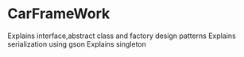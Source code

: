 # CarFrameWork
Explains interface,abstract class and factory design patterns
Explains serialization using gson
Explains singleton
